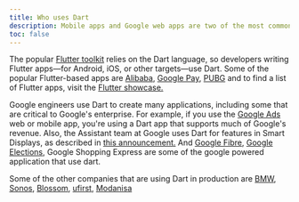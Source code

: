 ```yaml
---
title: Who uses Dart
description: Mobile apps and Google web apps are two of the most common uses for the Dart language.
toc: false
---
```


The popular [Flutter toolkit][Flutter] relies on the Dart language,
so developers writing Flutter apps—for Android, iOS, or other targets—use Dart.
Some of the popular Flutter-based apps are [Alibaba][], [Google Pay][], [PUBG][]
and to find a list of Flutter apps, visit the [Flutter showcase.][showcase]

[Flutter]: {{site.flutter}}
[showcase]: {{site.flutter}}/showcase
[Alibaba]: https://play.google.com/store/apps/details?id=com.alibaba.intl.android.apps.poseidon
[Google Pay]: https://play.google.com/store/apps/details?id=com.google.android.apps.nbu.paisa.user
[PUBG]: https://play.google.com/store/apps/details?id=com.pubg.newstate

Google engineers use Dart to create many applications, 
including some that are critical to Google's enterprise.
For example, if you use the [Google Ads][] web or mobile app, 
you're using a Dart app that supports much of Google's revenue.
Also, the Assistant team at Google uses Dart for features in Smart Displays, 
as described in [this announcement.][flutter-io19]
And [Google Fibre][], [Google Elections][], Google Shopping Express are some of the google powered application that use dart.

[Google Fibre]: https://fiber.google.com
[Google Elections]: https://elections.google
[Google Ads]: https://ads.google.com/getstarted
[flutter-io19]: https://developers.googleblog.com/2019/05/Flutter-io19.html
[Google Shopping]: https://shopping.google.com

Some of the other companies that are using Dart in production are
[BMW][], [Sonos][], [Blossom][], [ufirst][], [Modanisa][]

[BMW]: https://www.press.bmwgroup.com/global
[Sonos]: https://www.sonos.com/en-in/home
[Blossom]: https://blossom.co
[ufirst]: https://ufirst.com/en
[Modanisa]: https://www.modanisa.com/en
